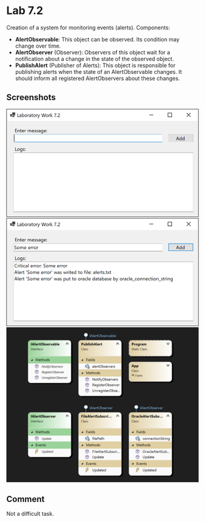 # Lab 7.2

Creation of a system for monitoring events (alerts). Components:

- **AlertObservable**: This object can be observed. Its condition may change over time.
- **AlertObserver** (Observer): Observers of this object wait for a notification about a change in the state of the observed object.
- **PublishAlert** (Publisher of Alerts): This object is responsible for publishing alerts when the state of an AlertObservable changes. It should inform all registered AlertObservers about these changes.

## Screenshots

<img src=".github/image01.png">
<img src=".github/image02.png">
<img src=".github/image03.png">

## Comment

Not a difficult task.
